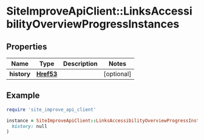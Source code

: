# SiteImproveApiClient::LinksAccessibilityOverviewProgressInstances

## Properties

| Name | Type | Description | Notes |
| ---- | ---- | ----------- | ----- |
| **history** | [**Href53**](Href53.md) |  | [optional] |

## Example

```ruby
require 'site_improve_api_client'

instance = SiteImproveApiClient::LinksAccessibilityOverviewProgressInstances.new(
  history: null
)
```

